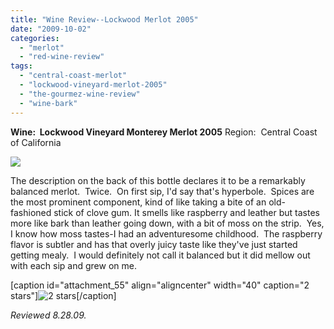```yaml
---
title: "Wine Review--Lockwood Merlot 2005"
date: "2009-10-02"
categories: 
  - "merlot"
  - "red-wine-review"
tags: 
  - "central-coast-merlot"
  - "lockwood-vineyard-merlot-2005"
  - "the-gourmez-wine-review"
  - "wine-bark"
---
```


**Wine:  Lockwood Vineyard Monterey Merlot 2005** Region:  Central Coast of California

![](http://www.rebeccagomezfarrell.com/gourmez/photos/lockwoodmerlot.jpg)

The description on the back of this bottle declares it to be a remarkably balanced merlot.  Twice.  On first sip, I'd say that's hyperbole.  Spices are the most prominent component, kind of like taking a bite of an old-fashioned stick of clove gum. It smells like raspberry and leather but tastes more like bark than leather going down, with a bit of moss on the strip.  Yes, I know how moss tastes-I had an adventuresome childhood.  The raspberry flavor is subtler and has that overly juicy taste like they've just started getting mealy.  I would definitely not call it balanced but it did mellow out with each sip and grew on me.

\[caption id="attachment\_55" align="aligncenter" width="40" caption="2 stars"\]![2 stars](http://www.rebeccagomezfarrell.com/wp-content/uploads/2009/02/rating_chicken11.gif "rating_chicken11")\[/caption\]

_Reviewed 8.28.09._
